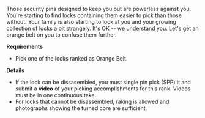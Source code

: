 Those security pins designed to keep you out are powerless against you. You're starting to find locks containing them easier to pick than those without. Your family is also starting to look at you and your growing collection of locks a bit strangely. It's OK -- we understand you. Let's get an orange belt on you to confuse them further.

**Requirements**

- Pick one of the locks ranked as Orange Belt.

**Details**

- If the lock can be dissasembled, you must single pin pick (SPP) it and submit a **video** of your picking accomplishments for this rank. Videos must be in one continuous take.
- For locks that cannot be disassembled, raking is allowed and photographs showing the turned core are sufficient.
